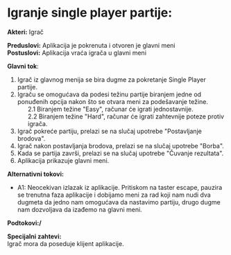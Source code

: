 # **Igranje single player partije:**

**Akteri:** 
Igrač<br />

**Preduslovi:** Aplikacija je pokrenuta i otvoren je glavni meni<br />
**Postuslovi:** Aplikacija vraća igrača u glavni meni<br />

**Glavni tok**:
1. Igrač iz glavnog menija se bira dugme za pokretanje Single Player partije.
2. Igraču se omogućava da podesi težinu partije biranjem jedne od ponuđenih opcija nakon što se otvara
meni za podešavanje težine.<br />
	<ul>
    2.1 Biranjem težine "Easy", računar će igrati jednostavnije.<br />
    2.2 Biranjem težine "Hard", računar će igrati zahtevnije poteze protiv igrača.<br />
    	</ul>
3. Igrač pokreće partiju, prelazi se na slučaj upotrebe "Postavljanje brodova".
4. Igrač nakon postavljanja brodova, prelazi se na slučaj upotrebe "Borba".
5. Kada se partija završi, prelazi se na slučaj upotrebe "Čuvanje rezultata".
6. Aplikacija prikazuje glavni meni.

**Alternativni tokovi:**<br />
- A1: Neocekivan izlazak iz aplikacije. Pritiskom na taster escape, pauzira se trenutna faza aplikacije i dobijamo meni za rad koji nam
nudi dva dugmeta da jedno nam omogućava da nastavimo partiju, drugo dugme nam dozvoljava da izađemo na glavni meni.<br />

**Podtokovi:/**<br />

**Specijalni zahtevi:**<br />
 Igrač mora da poseduje klijent aplikacije.<br />
